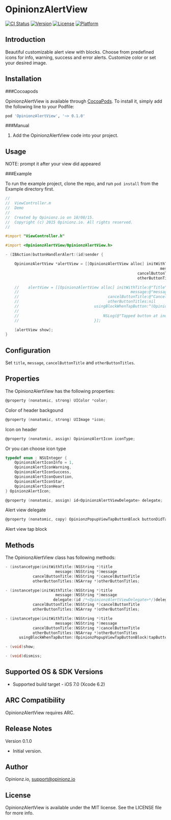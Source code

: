 # OpinionzAlertView

[![CI Status](http://img.shields.io/travis/Opinionz/OpinionzAlertView.svg?style=flat)](https://travis-ci.org/Armen/OpinionzAlertView)
[![Version](https://img.shields.io/cocoapods/v/OpinionzAlertView.svg?style=flat)](http://cocoapods.org/pods/OpinionzAlertView)
[![License](https://img.shields.io/cocoapods/l/OpinionzAlertView.svg?style=flat)](http://cocoapods.org/pods/OpinionzAlertView)
[![Platform](https://img.shields.io/cocoapods/p/OpinionzAlertView.svg?style=flat)](http://cocoapods.org/pods/OpinionzAlertView)

Introduction
--------------

Beautiful customizable alert view with blocks. Choose from predefined icons for info, warning, success and error alerts. Customize color or set your desired image.

Installation
--------------
###Cocoapods

OpinionzAlertView is available through [CocoaPods](http://cocoapods.org). To install
it, simply add the following line to your Podfile:

```ruby
pod 'OpinionzAlertView', '~> 0.1.0'
```

###Manual
1. Add the OpinionzAlertView code into your project.

Usage
--------------
NOTE: prompt it after your view did appeared

###Example

To run the example project, clone the repo, and run `pod install` from the Example directory first.

```objective-c
//
//  ViewController.m
//  Demo
//
//  Created by Opinionz.io on 18/08/15.
//  Copyright (c) 2015 Opinionz.io. All rights reserved.
//

#import "ViewController.h"

#import <OpinionzAlertView/OpinionzAlertView.h>

- (IBAction)buttonHandlerAlert:(id)sender {

    OpinionzAlertView *alertView = [[OpinionzAlertView alloc] initWithTitle:@"Title"
                                                                    message:@"message"
                                                          cancelButtonTitle:@"Cancel"
                                                          otherButtonTitles:nil];

    //    alertView = [[OpinionzAlertView alloc] initWithTitle:@"Title"
    //                                                 message:@"message"
    //                                       cancelButtonTitle:@"Cancel"
    //                                       otherButtonTitles:nil
    //                                 usingBlockWhenTapButton:^(OpinionzAlertView *alertView, NSInteger buttonIndex) {
    //                                     
    //                                     NSLog(@"Tapped button at index : %li", (long)buttonIndex);
    //                                 }];

    [alertView show];
}

```

Configuration
-------------
Set `title`, `message`, `cancelButtonTitle` and `otherButtonTitles`.

Properties
--------------

The OpinionzAlertView has the following properties:
```objective-c
@property (nonatomic, strong) UIColor *color;
```
Color of header backgound

```objective-c
@property (nonatomic, strong) UIImage *icon;
```
Icon on header

```objective-c
@property (nonatomic, assign) OpinionzAlertIcon iconType;
```

Or you can choose icon type

```objective-c
typedef enum : NSUInteger {
    OpinionzAlertIconInfo = 1,
    OpinionzAlertIconWarning,
    OpinionzAlertIconSuccess,
    OpinionzAlertIconQuestion,
    OpinionzAlertIconStar,
    OpinionzAlertIconHeart
} OpinionzAlertIcon;
```


```objective-c
@property (nonatomic, assign) id<OpinionzAlertViewDelegate> delegate;
```
Alert view delegate

```objective-c
@property (nonatomic, copy) OpinionzPopupViewTapButtonBlock buttonDidTappedBlock;
```
Alert view tap block


Methods
--------------

The OpinionzAlertView class has following methods:

```objective-c
- (instancetype)initWithTitle:(NSString *)title
                      message:(NSString *)message
            cancelButtonTitle:(NSString *)cancelButtonTitle
            otherButtonTitles:(NSArray *)otherButtonTitles;

- (instancetype)initWithTitle:(NSString *)title
                      message:(NSString *)message
                     delegate:(id /*<OpinionzAlertViewDelegate>*/)delegate
            cancelButtonTitle:(NSString *)cancelButtonTitle
            otherButtonTitles:(NSArray *)otherButtonTitles;

- (instancetype)initWithTitle:(NSString *)title
                      message:(NSString *)message
            cancelButtonTitle:(NSString *)cancelButtonTitle
            otherButtonTitles:(NSArray *)otherButtonTitles
      usingBlockWhenTapButton:(OpinionzPopupViewTapButtonBlock)tapButtonBlock;

- (void)show;

- (void)dismiss;
```

Supported OS & SDK Versions
-----------------------------

* Supported build target - iOS 7.0 (Xcode 6.2)


ARC Compatibility
------------------

OpinionzAlertView requires ARC. 


Release Notes
----------------

Version 0.1.0

- Initial version.

## Author

Opinionz.io, support@opinionz.io

## License

OpinionzAlertView is available under the MIT license. See the LICENSE file for more info.

